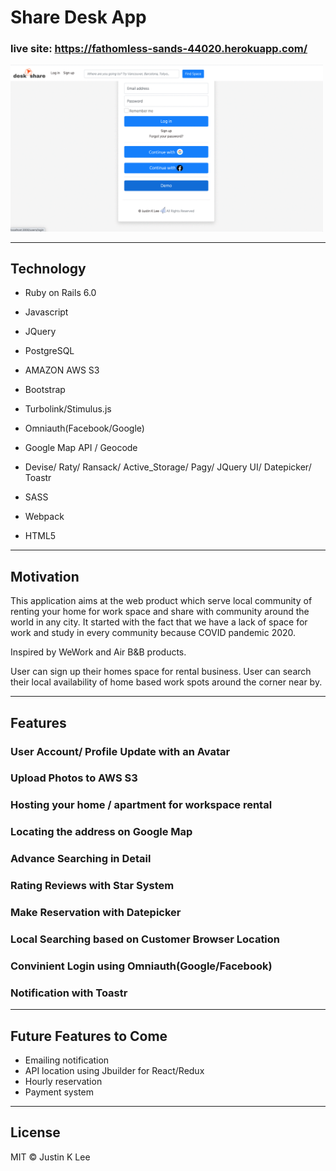   

# Share Desk App

### live site: https://fathomless-sands-44020.herokuapp.com/

<img src="app/assets/images/share_desk.gif" alt="application_screenshot" width="500" />

---
## Technology

- Ruby on Rails 6.0

- Javascript

- JQuery

- PostgreSQL

- AMAZON AWS S3 

- Bootstrap

- Turbolink/Stimulus.js

- Omniauth(Facebook/Google)

- Google Map API / Geocode

- Devise/ Raty/ Ransack/ Active_Storage/ Pagy/ JQuery UI/ Datepicker/ Toastr

- SASS

- Webpack

- HTML5

---
## Motivation

This application aims at the web product which serve local community of renting your home for work space and share with community around the world in any city. It started with the fact that we have a lack of space for work and study in every community because COVID pandemic 2020.

Inspired by WeWork and Air B&B products.

User can sign up their homes space for rental business. User can search their local availability of home based work spots around the corner near by.

---

## Features

### User Account/ Profile Update with an Avatar

### Upload Photos to AWS S3

### Hosting your home / apartment for workspace rental

### Locating the address on Google Map

### Advance Searching in Detail

### Rating Reviews with Star System

### Make Reservation with Datepicker

### Local Searching based on Customer Browser Location

### Convinient Login using Omniauth(Google/Facebook)

### Notification with Toastr

---
## Future Features to Come

- Emailing notification
- API location using Jbuilder for React/Redux
- Hourly reservation
- Payment system 
---
## License ##
MIT © Justin K Lee